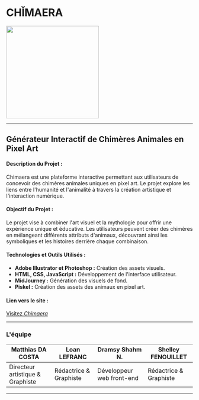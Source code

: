 
# CHĬMAERA
[<img src="[./assets/img/pictures/da-costa-picture.jpg](https://github.com/Cosmo-Vibe/CHIMAERA/assets/150383280/fec36a69-5260-40b0-9f9c-96fb6a0f1ee5)" width="250"/>](https://github.com/Cosmo-Vibe/CHIMAERA/assets/150383280/fec36a69-5260-40b0-9f9c-96fb6a0f1ee5)


---

## Générateur Interactif de Chimères Animales en Pixel Art

#### **Description du Projet :**
Chimaera est une plateforme interactive permettant aux utilisateurs de concevoir des chimères animales uniques en pixel art. Le projet explore les liens entre l'humanité et l'animalité à travers la création artistique et l'interaction numérique.

#### **Objectif du Projet :**
Le projet vise à combiner l'art visuel et la mythologie pour offrir une expérience unique et éducative. Les utilisateurs peuvent créer des chimères en mélangeant différents attributs d'animaux, découvrant ainsi les symboliques et les histoires derrière chaque combinaison.

#### **Technologies et Outils Utilisés :**
- **Adobe Illustrator et Photoshop :** Création des assets visuels.
- **HTML, CSS, JavaScript :** Développement de l'interface utilisateur.
- **MidJourney :** Génération des visuels de fond.
- **Piskel :** Création des assets des animaux en pixel art.

#### **Lien vers le site :**
[Visitez *Chimaera*](https://cosmo-vibe.github.io/CHIMAERA/)

---

### L'équipe

| **Matthias DA COSTA** | **Loan LEFRANC** | **Dramsy Shahm N.** | **Shelley FENOUILLET** |
|---|---|---|---|
| Directeur artistique & Graphiste | Rédactrice & Graphiste | Développeur web front-end | Rédactrice & Graphiste |

---

